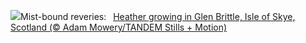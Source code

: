 ![](https://www.bing.com/th?id=OHR.SkyeHeather_EN-US9221942108_UHD.jpg&w=1000)Mist-bound reveries:&nbsp;&ensp;[Heather growing in Glen Brittle, Isle of Skye, Scotland (© Adam Mowery/TANDEM Stills + Motion)](https://www.bing.com/th?id=OHR.SkyeHeather_EN-US9221942108_UHD.jpg)
<br><br/>
